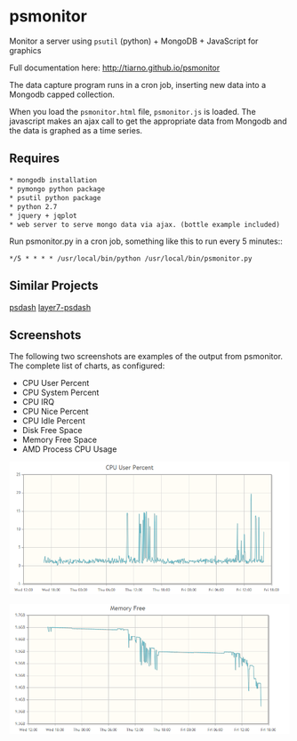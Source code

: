 psmonitor
=========

Monitor a server using `psutil` (python) + MongoDB + JavaScript for graphics

Full documentation here: http://tiarno.github.io/psmonitor

The data capture program runs in a cron job, inserting new data into a Mongodb
capped collection.

When you load the `psmonitor.html` file, `psmonitor.js` is loaded.
The javascript makes an ajax call to get the appropriate data from Mongodb
and the data is graphed as a time series.

Requires
---------

    * mongodb installation
    * pymongo python package
    * psutil python package
    * python 2.7
    * jquery + jqplot
    * web server to serve mongo data via ajax. (bottle example included)

Run psmonitor.py in a cron job, something like this to run every 5 minutes::

    */5 * * * * /usr/local/bin/python /usr/local/bin/psmonitor.py

Similar Projects
-----------------
[psdash](https://github.com/Jahaja/psdash)
[layer7-psdash](https://github.com/KrapuulX/layer7-psdash)

Screenshots
------------

The following two screenshots are examples of the output from psmonitor.
The complete list of charts, as configured:

  * CPU User Percent
  * CPU System Percent
  * CPU IRQ
  * CPU Nice Percent
  * CPU Idle Percent
  * Disk Free Space
  * Memory Free Space
  * AMD Process CPU Usage

![example 1 screenshot](images/screenshot01.png)

![example 2 screenshot](images/screenshot02.png)
